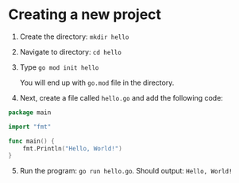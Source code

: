 # Creating a new project

1. Create the directory: `mkdir hello`
2. Navigate to directory: `cd hello`
3. Type `go mod init hello`

   You will end up with `go.mod` file in the directory.

4. Next, create a file called `hello.go` and add the following code:

```go
package main

import "fmt"

func main() {
    fmt.Println("Hello, World!")
}
```

5. Run the program: `go run hello.go`. Should output: `Hello, World!`


